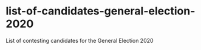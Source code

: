 # list-of-candidates-general-election-2020
List of contesting candidates for the General Election 2020
